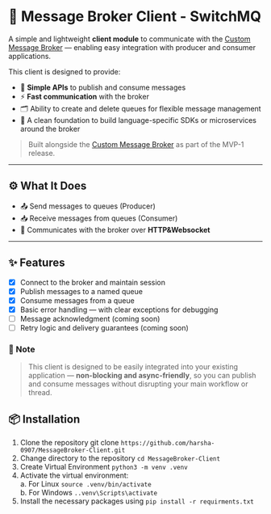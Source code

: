 # 📡 Message Broker Client - SwitchMQ

A simple and lightweight **client module** to communicate with the [Custom Message Broker](https://github.com/your-username/broker-repo) — enabling easy integration with producer and consumer applications.

This client is designed to provide:
- 🧵 **Simple APIs** to publish and consume messages
- ⚡ **Fast communication** with the broker
- 🗂️ Ability to create and delete queues for flexible message management
- 🧱 A clean foundation to build language-specific SDKs or microservices around the broker

> Built alongside the [Custom Message Broker](https://github.com/your-username/broker-repo) as part of the MVP-1 release.

---

## ⚙️ What It Does

- 📤 Send messages to queues (Producer)
- 📥 Receive messages from queues (Consumer)
- 📡 Communicates with the broker over **HTTP&Websocket**

---

## ✨ Features

- [x] Connect to the broker and maintain session
- [x] Publish messages to a named queue
- [x] Consume messages from a queue
- [x] Basic error handling — with clear exceptions for debugging
- [ ] Message acknowledgment (coming soon)
- [ ] Retry logic and delivery guarantees (coming soon)

### 📝 Note

> This client is designed to be easily integrated into your existing application — **non-blocking and async-friendly**, so you can publish and consume messages without disrupting your main workflow or thread.

## 📦 Installation

1. Clone the repository git clone `https://github.com/harsha-0907/MessageBroker-Client.git`
2. Change directory to the repository `cd MessageBroker-Client`
3. Create Virtual Environment `python3 -m venv .venv`
4. Activate the virtual environment: \
    a. For Linux `source .venv/bin/activate` \
    b. For Windows `..venv\Scripts\activate` 
5. Install the necessary packages using `pip install -r requirments.txt`


